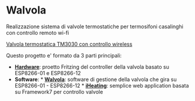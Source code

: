 # Walvola

Realizzazione sistema di valvole termostatiche per termosifoni casalinghi con controllo remoto wi-fi

[Valvola termostatica TM3030 con controllo wireless](http://mancusoa74.blogspot.it/2017/01/come-aggiungere-il-controllo-wireless.html)  

Questo progetto e' formato da 3 parti principali:

* [**Hardware**](https://github.com/mancusoa74/Walvola/tree/master/Hardware): proetto Fritzing del controller della valvola basato su ESP8266-01 e ESP8266-12
* **Software**:
        * [**Walvola**](http://mancusoa74.blogspot.it/2017/01/come-aggiungere-il-controllo-wireless.html): software di gestione della valvola che gira su ESP8266-01 - ESP8266-12
        * [**iHeating**](http://mancusoa74.blogspot.it/2017/01/come-aggiungere-il-controllo-wireless.html): semplice web application basata su Framework7 per controllo valvole
